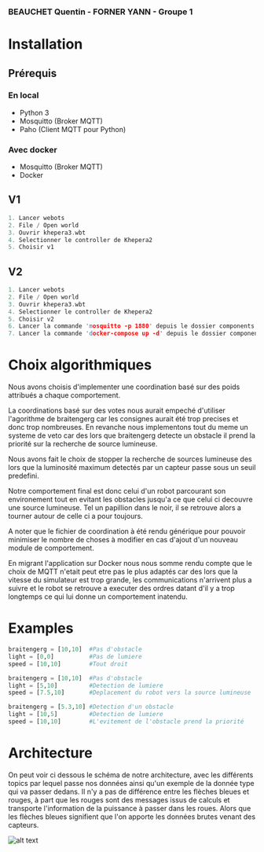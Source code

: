 ### BEAUCHET Quentin - FORNER YANN - Groupe 1

# Installation

## Prérequis

### En local

- Python 3
- Mosquitto (Broker MQTT)
- Paho (Client MQTT pour Python)

### Avec docker

- Mosquitto (Broker MQTT)
- Docker

## V1

```c
1. Lancer webots
2. File / Open world
3. Ouvrir khepera3.wbt
4. Selectionner le controller de Khepera2
5. Choisir v1
```

## V2

```c
1. Lancer webots
2. File / Open world
3. Ouvrir khepera3.wbt
4. Selectionner le controller de Khepera2
5. Choisir v2
6. Lancer la commande 'mosquitto -p 1880' depuis le dossier components
7. Lancer la commande 'docker-compose up -d' depuis le dossier components
```

# Choix algorithmiques

Nous avons choisis d'implementer une coordination basé sur des poids attribués a chaque comportement.

La coordinations basé sur des votes nous aurait empeché d'utiliser l'agorithme de braitengerg car les consignes aurait été trop precises et donc trop nombreuses. En revanche nous implementons tout du meme un systeme de veto car des lors que braitengerg detecte un obstacle il prend la priorité sur la recherche de source lumineuse.

Nous avons fait le choix de stopper la recherche de sources lumineuse des lors que la luminosité maximum detectés par un capteur passe sous un seuil predefini.

Notre comportement final est donc celui d'un robot parcourant son environement tout en evitant les obstacles jusqu'a ce que celui ci decouvre une source lumineuse. Tel un papillion dans le noir, il se retrouve alors a tourner autour de celle ci a pour toujours.

A noter que le fichier de coordination à été rendu générique pour pouvoir minimiser le nombre de choses à modifier en cas d'ajout d'un nouveau module de comportement.

En migrant l'application sur Docker nous nous somme rendu compte que le choix de MQTT n'etait peut etre pas le plus adaptés car des lors que la vitesse du simulateur est trop grande, les communications n'arrivent plus a suivre et le robot se retrouve a executer des ordres datant d'il y a trop longtemps ce qui lui donne un comportement inatendu.

# Examples

```python
braitengerg = [10,10]  #Pas d'obstacle
light = [0,0]          #Pas de lumiere
speed = [10,10]        #Tout droit
```

```python
braitengerg = [10,10]  #Pas d'obstacle
light = [5,10]         #Detection de lumiere
speed = [7.5,10]       #Deplacement du robot vers la source lumineuse
```

```python
braitengerg = [5.3,10] #Detection d'un obstacle
light = [10,5]         #Detection de lumiere
speed = [10,10]        #L'evitement de l'obstacle prend la priorité
```

# Architecture

On peut voir ci dessous le schéma de notre architecture, avec les différents topics par lequel passe nos données ainsi qu'un exemple de la donnée type qui va passer dedans. Il n'y a pas de différence entre les flèches bleues et rouges, à part que les rouges sont des messages issus de calculs et transporte l'information de la puissance à passer dans les roues. Alors que les flèches bleues signifient que l'on apporte les données brutes venant des capteurs.

![alt text](https://github.com/Yann-Forner/tp4_webots/blob/main/architecture.png?raw=true)

